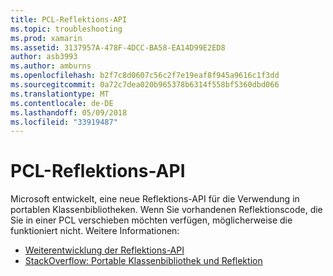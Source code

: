 ```yaml
---
title: PCL-Reflektions-API
ms.topic: troubleshooting
ms.prod: xamarin
ms.assetid: 3137957A-478F-4DCC-BA58-EA14D99E2ED8
author: asb3993
ms.author: amburns
ms.openlocfilehash: b2f7c8d0607c56c2f7e19eaf8f945a9616c1f3dd
ms.sourcegitcommit: 0a72c7dea020b965378b6314f558bf5360dbd066
ms.translationtype: MT
ms.contentlocale: de-DE
ms.lasthandoff: 05/09/2018
ms.locfileid: "33919487"
---
```

# <a name="pcl-reflection-api"></a>PCL-Reflektions-API

Microsoft entwickelt, eine neue Reflektions-API für die Verwendung in portablen Klassenbibliotheken. Wenn Sie vorhandenen Reflektionscode, die Sie in einer PCL verschieben möchten verfügen, möglicherweise die funktioniert nicht. Weitere Informationen:

- [Weiterentwicklung der Reflektions-API](http://blogs.msdn.com/b/dotnet/archive/2012/08/28/evolving-the-reflection-api.aspx)
- [StackOverflow: Portable Klassenbibliothek und Reflektion](http://stackoverflow.com/questions/14061291/portable-class-library-and-reflection)
